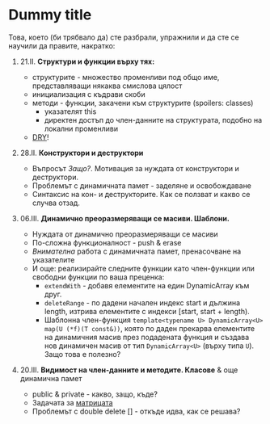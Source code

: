 # Dummy title
Това, което (би трябвало да) сте разбрали, упражнили и да сте се научили да правите, накратко:

1. 21.II. **Структури и функции върху тях:**
    - структурите - множество променливи под общо име, представляващи някаква смислова цялост
    - инициализация с къдрави скоби
    - методи - функции, закачени към структурите (spoilers: classes)
        - указателят this
        - директен достъп до член-данните на структурата, подобно на локални променливи
    - [DRY](https://en.wikipedia.org/wiki/Don%27t_repeat_yourself)!

2. 28.II. **Конструктори и деструктори**
    - Въпросът _Защо?_. Мотивация за нуждата от конструктори и деструктори.
    - Проблемът с динамичната памет - заделяне и освобождаване
    - Синтаксис на кон- и деструкторите. Как се ползват и какво се случва отзад.

3. 06.III. **Динамично преоразмеряващи се масиви. Шаблони.**
    - Нуждата от динамично преоразмеряващи се масиви
    - По-сложна функционалност - push & erase
    - _Внимателна_ работа с динамичната памет, пренасочване на указателите
    - И още: реализирайте следните функции като член-функции или свободни функции по ваша преценка:
        - `extendWith` - добавя елементите на един DynamicArray към друг.
        - `deleteRange` - по дадени начален индекс start и дължина length, изтрива елементите с индекси [start, start + length).
        - Шаблонна член-функция `template<typename U> DynamicArray<U> map(U (*f)(T const&))`, която по даден прекарва елементите на динамичния масив през подадената функция и създава нов динамичен масив от тип `DynamicArray<U>` (върху типа `U`). Защо това е полезно?

4. 20.III. **Видимост на член-данните и методите. Класове** & още динамична памет
    - public & private - какво, защо, къде?
    - Задачата за [матрицата](./04.sources/README.md)
    - Проблемът с double delete [] - откъде идва, как се решава?
